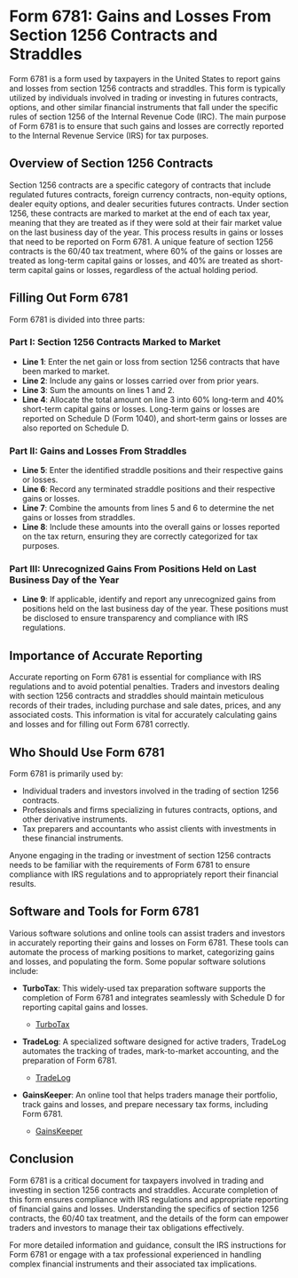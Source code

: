# Form 6781: Gains and Losses From Section 1256 Contracts and Straddles

Form 6781 is a form used by taxpayers in the United States to report gains and losses from section 1256 contracts and straddles. This form is typically utilized by individuals involved in trading or investing in futures contracts, options, and other similar financial instruments that fall under the specific rules of section 1256 of the Internal Revenue Code (IRC). The main purpose of Form 6781 is to ensure that such gains and losses are correctly reported to the Internal Revenue Service (IRS) for tax purposes.

## Overview of Section 1256 Contracts

Section 1256 contracts are a specific category of contracts that include regulated futures contracts, foreign currency contracts, non-equity options, dealer equity options, and dealer securities futures contracts. Under section 1256, these contracts are marked to market at the end of each tax year, meaning that they are treated as if they were sold at their fair market value on the last business day of the year. This process results in gains or losses that need to be reported on Form 6781. A unique feature of section 1256 contracts is the 60/40 tax treatment, where 60% of the gains or losses are treated as long-term capital gains or losses, and 40% are treated as short-term capital gains or losses, regardless of the actual holding period.

## Filling Out Form 6781

Form 6781 is divided into three parts:

### Part I: Section 1256 Contracts Marked to Market
- **Line 1**: Enter the net gain or loss from section 1256 contracts that have been marked to market.
- **Line 2**: Include any gains or losses carried over from prior years.
- **Line 3**: Sum the amounts on lines 1 and 2.
- **Line 4**: Allocate the total amount on line 3 into 60% long-term and 40% short-term capital gains or losses. Long-term gains or losses are reported on Schedule D (Form 1040), and short-term gains or losses are also reported on Schedule D.

### Part II: Gains and Losses From Straddles
- **Line 5**: Enter the identified straddle positions and their respective gains or losses.
- **Line 6**: Record any terminated straddle positions and their respective gains or losses.
- **Line 7**: Combine the amounts from lines 5 and 6 to determine the net gains or losses from straddles.
- **Line 8**: Include these amounts into the overall gains or losses reported on the tax return, ensuring they are correctly categorized for tax purposes.

### Part III: Unrecognized Gains From Positions Held on Last Business Day of the Year
- **Line 9**: If applicable, identify and report any unrecognized gains from positions held on the last business day of the year. These positions must be disclosed to ensure transparency and compliance with IRS regulations.

## Importance of Accurate Reporting

Accurate reporting on Form 6781 is essential for compliance with IRS regulations and to avoid potential penalties. Traders and investors dealing with section 1256 contracts and straddles should maintain meticulous records of their trades, including purchase and sale dates, prices, and any associated costs. This information is vital for accurately calculating gains and losses and for filling out Form 6781 correctly.

## Who Should Use Form 6781

Form 6781 is primarily used by:
- Individual traders and investors involved in the trading of section 1256 contracts.
- Professionals and firms specializing in futures contracts, options, and other derivative instruments.
- Tax preparers and accountants who assist clients with investments in these financial instruments.

Anyone engaging in the trading or investment of section 1256 contracts needs to be familiar with the requirements of Form 6781 to ensure compliance with IRS regulations and to appropriately report their financial results.

## Software and Tools for Form 6781

Various software solutions and online tools can assist traders and investors in accurately reporting their gains and losses on Form 6781. These tools can automate the process of marking positions to market, categorizing gains and losses, and populating the form. Some popular software solutions include:

- **TurboTax**: This widely-used tax preparation software supports the completion of Form 6781 and integrates seamlessly with Schedule D for reporting capital gains and losses.
  - [TurboTax](https://turbotax.intuit.com/)
  
- **TradeLog**: A specialized software designed for active traders, TradeLog automates the tracking of trades, mark-to-market accounting, and the preparation of Form 6781.
  - [TradeLog](https://www.tradelogsoftware.com/)
  
- **GainsKeeper**: An online tool that helps traders manage their portfolio, track gains and losses, and prepare necessary tax forms, including Form 6781.
  - [GainsKeeper](https://www.gainskeeper.com/)

## Conclusion

Form 6781 is a critical document for taxpayers involved in trading and investing in section 1256 contracts and straddles. Accurate completion of this form ensures compliance with IRS regulations and appropriate reporting of financial gains and losses. Understanding the specifics of section 1256 contracts, the 60/40 tax treatment, and the details of the form can empower traders and investors to manage their tax obligations effectively.

For more detailed information and guidance, consult the IRS instructions for Form 6781 or engage with a tax professional experienced in handling complex financial instruments and their associated tax implications.